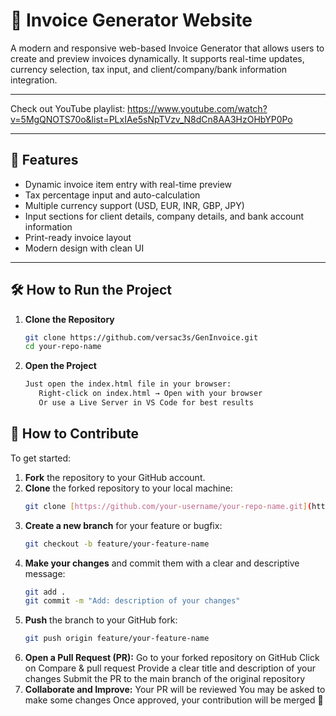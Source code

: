 # 💼 Invoice Generator Website

A modern and responsive web-based Invoice Generator that allows users to create and preview invoices dynamically. It supports real-time updates, currency selection, tax input, and client/company/bank information integration.

---
Check out YouTube playlist: https://www.youtube.com/watch?v=5MgQNOTS70o&list=PLxIAe5sNpTVzv_N8dCn8AA3HzOHbYP0Po

---

## 🚀 Features

- Dynamic invoice item entry with real-time preview  
- Tax percentage input and auto-calculation  
- Multiple currency support (USD, EUR, INR, GBP, JPY)  
- Input sections for client details, company details, and bank account information  
- Print-ready invoice layout  
- Modern design with clean UI  

---

## 🛠️ How to Run the Project

1. **Clone the Repository**
   ```bash
   git clone https://github.com/versac3s/GenInvoice.git
   cd your-repo-name
2. **Open the Project**
   ```bash
   Just open the index.html file in your browser:
      Right-click on index.html → Open with your browser
      Or use a Live Server in VS Code for best results
   
## 🤝 How to Contribute
To get started:

1. **Fork** the repository to your GitHub account.
2. **Clone** the forked repository to your local machine:
   ```bash
   git clone [https://github.com/your-username/your-repo-name.git](https://github.com/versac3s/GenInvoice.git)
3. **Create a new branch** for your feature or bugfix:
   ```bash
   git checkout -b feature/your-feature-name
4. **Make your changes** and commit them with a clear and descriptive message:
   ```bash
   git add .
   git commit -m "Add: description of your changes"
5. **Push** the branch to your GitHub fork:
    ```bash
   git push origin feature/your-feature-name
6. **Open a Pull Request (PR):**
    Go to your forked repository on GitHub
    Click on Compare & pull request
    Provide a clear title and description of your changes
    Submit the PR to the main branch of the original repository
7. **Collaborate and Improve:**
    Your PR will be reviewed
    You may be asked to make some changes
    Once approved, your contribution will be merged 🎉

